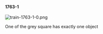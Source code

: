 #### 1763-1
![train-1763-1-0.png](https://github.com/lil-lab/nlvr/raw/master/nlvr/train/images/51/train-1763-1-0.png "train-1763-1-0.png")

One of the grey square has exactly one object